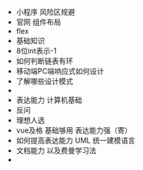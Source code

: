 - 小程序 风险区规避
- 官网 组件布局
- flex
- 基础知识
- 8位int表示-1
- 如何判断链表有环
- 移动端PC端响应式如何设计
- 了解哪些设计模式
-
- 表达能力 计算机基础
- 反问
- 理想人选
- vue及格 基础够用 表达能力强（寄）
- 如何提高表达能力 UML 统一建模语言
- 文档能力 以及费曼学习法
-